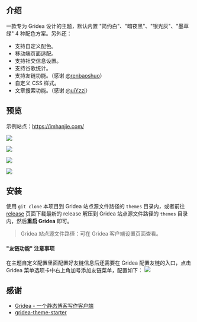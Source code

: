 ## 介绍

一款专为 Gridea 设计的主题，默认内置 "简约白"、"暗夜黑"、"银光灰"、"墨草绿" 4 种配色方案。另外还：

- 支持自定义配色。
- 移动端页面适配。
- 支持社交信息设置。
- 支持谷歌统计。
- 支持友链功能。（感谢 [@renbaoshuo](https://github.com/renbaoshuo)）
- 自定义 CSS 样式。
- 文章搜索功能。（感谢 [@uiYzzi](https://github.com/uiYzzi)）

## 预览

示例站点：https://imhanjie.com/

![](https://tva1.sinaimg.cn/large/006tNbRwly1gaqcu0b03bj31vh0u0avx.jpg)



![](https://tva1.sinaimg.cn/large/006tNbRwly1gaqcutvj86j32vl0u04e4.jpg)



![](https://tva1.sinaimg.cn/large/006tNbRwly1gaqcvc3pjkj32vl0u0aq5.jpg)



![](https://tva1.sinaimg.cn/large/006tNbRwly1gaqcvhp5mdj32vl0u04cw.jpg)


## 安装

使用 `git clone` 本项目到 Gridea 站点源文件路径的 `themes` 目录内，或者前往 [release](https://github.com/imhanjie/gridea-theme-pure/releases) 页面下载最新的 release 解压到 Gridea 站点源文件路径的 `themes` 目录内，然后**重启  Gridea** 即可。

>  Gridea 站点源文件路径：可在 Gridea 客户端设置页面查看。

#### "友链功能" 注意事项
在主题自定义配置里面配置好友链信息后还需要在 Gridea 配置友链的入口，点击 Gridea 菜单选项卡中右上角加号添加友链菜单，配置如下：
![](https://tva1.sinaimg.cn/large/007S8ZIlly1ggu1jtta50j30m60kgjs2.jpg)


## 感谢

- [Gridea - 一个静态博客写作客户端](https://gridea.dev/)
- [gridea-theme-starter](https://github.com/getgridea/gridea-theme-starter)
